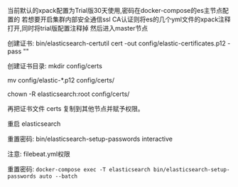 当前默认的xpack配置为Trial版30天使用,密码在docker-compose的es主节点配置的
若想要开启集群内部安全通信ssl CA认证则将es的几个yml文件的xpack注释打开,同时将trial版配置注释掉
然后进入master节点

创建证书: bin/elasticsearch-certutil cert -out config/elastic-certificates.p12 -pass ""

创建证书目录: mkdir config/certs

mv config/elastic-*.p12 config/certs/

chown -R elasticsearch:root config/certs/

再把证书文件 certs 复制到其他节点并赋予权限。

重启 elasticsearch

重置密码: bin/elasticsearch-setup-passwords interactive

注意: filebeat.yml权限

重置密码: `docker-compose exec -T elasticsearch bin/elasticsearch-setup-passwords auto --batch`